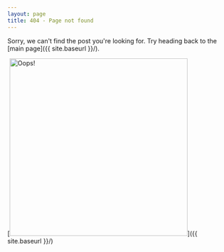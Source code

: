 ```yaml
---
layout: page
title: 404 - Page not found
---
```


Sorry, we can't find the post you're looking for. Try heading back to the [main page]({{ site.baseurl }}/).

[<img src="{{ site.baseurl }}/images/404.jpg" alt="Oops!" style="width: 400px;"/>]({{ site.baseurl }}/)